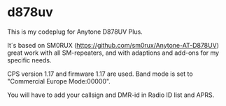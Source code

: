 # d878uv
This is my codeplug for Anytone D878UV Plus.

It´s based on SM0RUX (https://github.com/sm0rux/Anytone-AT-D878UV) great work with all SM-repeaters, and with adaptions and add-ons for my specific needs.

CPS version 1.17 and firmware 1.17 are used.
Band mode is set to "Commercial Europe Mode:00000".

You will have to add your callsign and DMR-id in Radio ID list and APRS.
